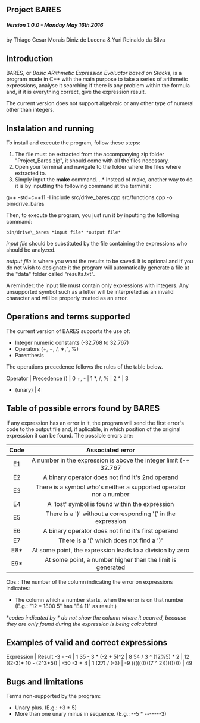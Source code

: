 ## Project BARES

##### Version 1.0.0 - Monday May 16th 2016

by Thiago Cesar Morais Diniz de Lucena & Yuri Reinaldo da Silva  


Introduction
--------------------------------------------------------------------------------------

BARES, or *Basic ARithmetic Expression Evaluator based on Stacks*, is a program
made in C++ with the main purpose to take a series of arithmetic expressions,
analyse it searching if there is any problem within the formula and, if it is 
everything correct, give the expression result.

The current version does not support algebraic or any other type of numeral 
other than integers.

Instalation and running
--------------------------------------------------------------------------------------

To install and execute the program, follow these steps: 

1. The file must be extracted from the accompanying zip folder 
  "Project_Bares.zip", it should come with all the files necessary.
2. Open your terminal and navigate to the folder where the files where extracted
   to.
3. Simply input the __make__ command.
..* Instead of make, another way to do it is by inputting the following command 
	at the terminal:

g++ -std=c++11 -I include src/drive\_bares.cpp src/functions.cpp -o bin/drive_bares


Then, to execute the program, you just run it by inputting the following command:
	
	bin/drive\_bares *input file* *output file*
	
*input file* should be substituted by the file containing the expressions who 
should be analyzed. 

*output file* is where you want the results to be saved. It is optional and if 
you do not wish to designate it the program will automatically generate a file
at the "data" folder called "results.txt".

A reminder: the input file must contain only expressions with integers. Any 
unsupported symbol such as a letter will be interpreted as an invalid character
and will be properly treated as an error.

Operations and terms supported
--------------------------------------------------------------------------------------

The current version of BARES supports the use of:

- Integer numeric constants (-32.768 to 32.767)
- Operators (+, −, /, ∗,ˆ, %)
- Parenthesis

The operations precedence follows the rules of the table below.

Operator  | Precedence
() 		  |		0
+, - 	  |		1
*, /, %   |		2
^ 		  |		3
- (unary) |		4



Table of possible errors found by BARES
--------------------------------------------------------------------------------------

If any expression has an error in it, the program will send the first error's 
code to the output file and, if aplicable, in which position of the original 
expression it can be found. The possible errors are:

| Code | Associated error													|
|:----:|:------------------------------------------------------------------:|
|  E1  | A number in the expression is above the integer limit (-+ 32.767	| 
|  E2  | A binary operator does not find it's 2nd operand					|
|  E3  | There is a symbol who's neither a supported operator nor a number	|
|  E4  | A 'lost' symbol is found within the expression 					|
|  E5  | There is a ')' without a corresponding '(' in the expression		|
|  E6  | A binary operator does not find it's first operand					|
|  E7  | There is a '(' which does not find a ')'							|
|  E8* | At some point, the expression leads to a division by zero			|
|  E9* | At some point, a number higher than the limit is generated			|
 
Obs.: The number of the column indicating the error on expressions indicates:

- The column which a number starts, when the error is on that number
(E.g.: "12 * 1800 5" has "E4 11" as result.)

 *_codes indicated by * do not show the column where it ocurred, because they are_
 _only found during the expression is being calculated_

Examples of valid and correct expressions
--------------------------------------------------------------------------------------

Expression					| Result
-3 - -4						| 1
35 - 3 * (-2 + 5)^2			| 8
54 / 3 ^ (12%5) * 2			| 12
((2-3)\* 10 - (2^3*5))		| -50
-3 + 4						| 1
(27) / (-3)					| -9
((((((((((7 ^ 2))))))))))	| 49 

Bugs and limitations
--------------------------------------------------------------------------------------

Terms non-supported by the program:

- Unary plus. (E.g.: +3 * 5)
- More than one unary minus in sequence. (E.g.: --5 * -------3)
